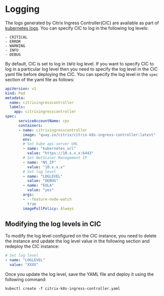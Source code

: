 # Logging

The logs generated by Citrix Ingress Controller(CIC) are available as part of [kubernetes logs](https://kubernetes.io/docs/concepts/cluster-administration/logging/). You can specify CIC to log in the following log levels:

    - CRITICAL
    - ERROR
    - WARNING
    - INFO
    - DEBUG

By default, CIC is set to log in `INFO` log level. If you want to specify CIC to log in a particular log level then you need to specify the log level in the CIC yaml file before deploying the CIC. You can specify the log level in the `spec` section of the yaml file as follows:

```YAML
apiVersion: v1
kind: Pod
metadata:
  name: citrixingresscontroller
  labels:
    app: citrixingresscontroller
spec:
      serviceAccountName: cpx
      containers:
      - name: citrixingresscontroller
        image: "quay.io/citrix/citrix-k8s-ingress-controller:latest"
        env:
        # Set kube api-server URL
        - name: "kubernetes_url"
          value: "https://10.x.x.x:6443"
        # Set NetScaler Management IP
        - name: "NS_IP"
          value: "10.x.x.x"
        # Set log level
        - name: "LOGLEVEL"
          value: "DEBUG"
        - name: "EULA"
          value: "yes"
        args:
        - --feature-node-watch
          true
        imagePullPolicy: Always
```

## Modifying the log levels in CIC

To modify the log level configured on the CIC instance, you need to delete the instance and update the log level value in the following section and redeploy the CIC instance:

```YAML
# Set log level
- name: "LOGLEVEL"
  value: "XXXX"
```

Once you update the log level, save the YAML file and deploy it using the following command:

```
kubectl create -f citrix-k8s-ingress-controller.yaml
```